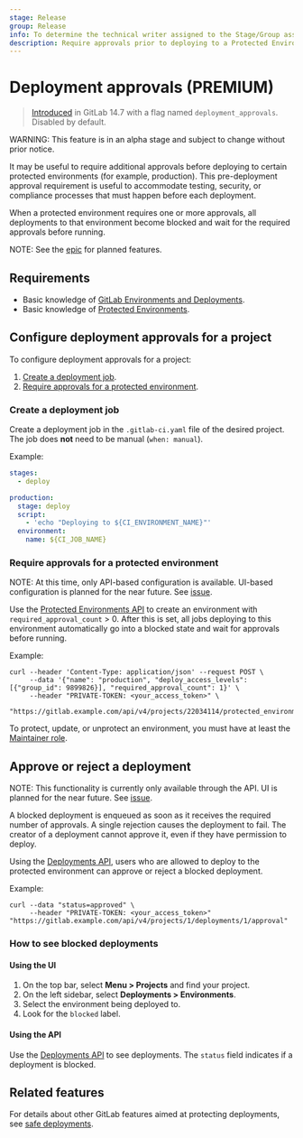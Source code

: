 ```yaml
---
stage: Release
group: Release
info: To determine the technical writer assigned to the Stage/Group associated with this page, see https://about.gitlab.com/handbook/engineering/ux/technical-writing/#assignments
description: Require approvals prior to deploying to a Protected Environment
---
```


# Deployment approvals **(PREMIUM)**

> [Introduced](https://gitlab.com/gitlab-org/gitlab/-/issues/215888) in GitLab 14.7 with a flag named `deployment_approvals`. Disabled by default.

WARNING:
This feature is in an alpha stage and subject to change without prior notice.

It may be useful to require additional approvals before deploying to certain protected environments (for example, production). This pre-deployment approval requirement is useful to accommodate testing, security, or compliance processes that must happen before each deployment.

When a protected environment requires one or more approvals, all deployments to that environment become blocked and wait for the required approvals before running.

NOTE:
See the [epic](https://gitlab.com/groups/gitlab-org/-/epics/6832) for planned features.

## Requirements

- Basic knowledge of [GitLab Environments and Deployments](index.md).
- Basic knowledge of [Protected Environments](protected_environments.md).

## Configure deployment approvals for a project

To configure deployment approvals for a project:

1. [Create a deployment job](#create-a-deployment-job).
1. [Require approvals for a protected environment](#require-approvals-for-a-protected-environment).

### Create a deployment job

Create a deployment job in the `.gitlab-ci.yaml` file of the desired project. The job does **not** need to be manual (`when: manual`).

Example:

   ```yaml
   stages:
     - deploy

   production:
     stage: deploy
     script:
       - 'echo "Deploying to ${CI_ENVIRONMENT_NAME}"'
     environment:
       name: ${CI_JOB_NAME}
   ```

### Require approvals for a protected environment 

NOTE:
At this time, only API-based configuration is available. UI-based configuration is planned for the near future. See [issue](https://gitlab.com/gitlab-org/gitlab/-/issues/344675). 

Use the [Protected Environments API](../../api/protected_environments.md#protect-repository-environments) to create an environment with `required_approval_count` > 0. After this is set, all jobs deploying to this environment automatically go into a blocked state and wait for approvals before running.

Example:

```shell
curl --header 'Content-Type: application/json' --request POST \
     --data '{"name": "production", "deploy_access_levels": [{"group_id": 9899826}], "required_approval_count": 1}' \
     --header "PRIVATE-TOKEN: <your_access_token>" \
     "https://gitlab.example.com/api/v4/projects/22034114/protected_environments"
```

To protect, update, or unprotect an environment, you must have at least the
[Maintainer role](../../user/permissions.md).

## Approve or reject a deployment

NOTE:
This functionality is currently only available through the API. UI is planned for the near future. See [issue](https://gitlab.com/gitlab-org/gitlab/-/issues/342180/).

A blocked deployment is enqueued as soon as it receives the required number of approvals. A single rejection causes the deployment to fail. The creator of a deployment cannot approve it, even if they have permission to deploy.

Using the [Deployments API](../../api/deployments.md#approve-or-reject-a-blocked-deployment), users who are allowed to deploy to the protected environment can approve or reject a blocked deployment. 

Example:

```shell
curl --data "status=approved" \
     --header "PRIVATE-TOKEN: <your_access_token>" "https://gitlab.example.com/api/v4/projects/1/deployments/1/approval"
```

### How to see blocked deployments

#### Using the UI

1. On the top bar, select **Menu > Projects** and find your project.
1. On the left sidebar, select **Deployments > Environments**.
1. Select the environment being deployed to.
1. Look for the `blocked` label.

#### Using the API

Use the [Deployments API](../../api/deployments.md) to see deployments. The `status` field indicates if a deployment is blocked. 

## Related features

For details about other GitLab features aimed at protecting deployments, see [safe deployments](deployment_safety.md).

<!-- ## Troubleshooting

Include any troubleshooting steps that you can foresee. If you know beforehand what issues
one might have when setting this up, or when something is changed, or on upgrading, it's
important to describe those, too. Think of things that may go wrong and include them here.
This is important to minimize requests for support, and to avoid doc comments with
questions that you know someone might ask.

Each scenario can be a third-level heading, e.g. `### Getting error message X`.
If you have none to add when creating a doc, leave this section in place
but commented out to help encourage others to add to it in the future. -->
